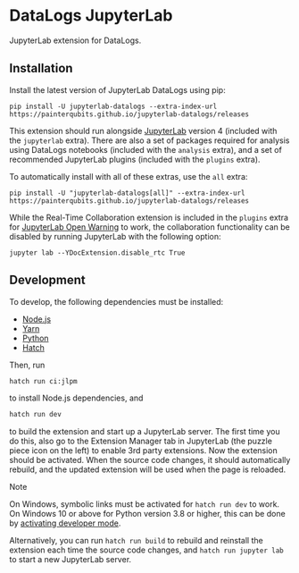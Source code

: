 # DataLogs JupyterLab

JupyterLab extension for DataLogs.

## Installation

Install the latest version of JupyterLab DataLogs using pip:

```
pip install -U jupyterlab-datalogs --extra-index-url https://painterqubits.github.io/jupyterlab-datalogs/releases
```

This extension should run alongside
[JupyterLab](https://jupyterlab.readthedocs.io/en/stable/getting_started/installation.html)
version 4 (included with the `jupyterlab` extra). There are also a set of packages
required for analysis using DataLogs notebooks (included with the `analysis` extra), and
a set of recommended JupyterLab plugins (included with the `plugins` extra).

To automatically install with all of these extras, use the `all` extra:

```
pip install -U "jupyterlab-datalogs[all]" --extra-index-url https://painterqubits.github.io/jupyterlab-datalogs/releases
```

While the Real-Time Collaboration extension is included in the `plugins` extra for
[JupyterLab Open Warning](https://github.com/PainterQubits/jupyterlab-open-warning) to
work, the collaboration functionality can be disabled by running JupyterLab with the
following option:

```
jupyter lab --YDocExtension.disable_rtc True
```

## Development

To develop, the following dependencies must be installed:

- [Node.js](https://nodejs.org/en/download)
- [Yarn](https://yarnpkg.com/getting-started/install)
- [Python](https://www.python.org/downloads/)
- [Hatch](https://hatch.pypa.io/latest/install/)

Then, run

```bash
hatch run ci:jlpm
```

to install Node.js dependencies, and

```bash
hatch run dev
```

to build the extension and start up a JupyterLab server. The first time you do this, also
go to the Extension Manager tab in JupyterLab (the puzzle piece icon on the left) to
enable 3rd party extensions. Now the extension should be activated. When the source code
changes, it should automatically rebuild, and the updated extension will be used when the
page is reloaded.

> [!NOTE]  
> On Windows, symbolic links must be activated for `hatch run dev` to work. On Windows 10
> or above for Python version 3.8 or higher, this can be done by
> [activating developer mode](https://learn.microsoft.com/en-us/windows/apps/get-started/enable-your-device-for-development).
>
> Alternatively, you can run `hatch run build` to rebuild and reinstall the extension each
> time the source code changes, and `hatch run jupyter lab` to start a new JupyterLab
> server.
